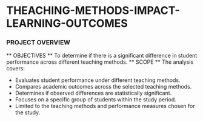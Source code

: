 # THEACHING-METHODS-IMPACT-LEARNING-OUTCOMES
### PROJECT OVERVIEW
** OBJECTIVES **
To determine if there is a significant difference in student performance across different teaching methods.
** SCOPE **
The analysis covers:
- Evaluates student performance under different teaching methods.
- Compares academic outcomes across the selected teaching methods.
- Determines if observed differences are statistically significant.
- Focuses on a specific group of students within the study period.
- Limited to the teaching methods and performance measures chosen for the study.
